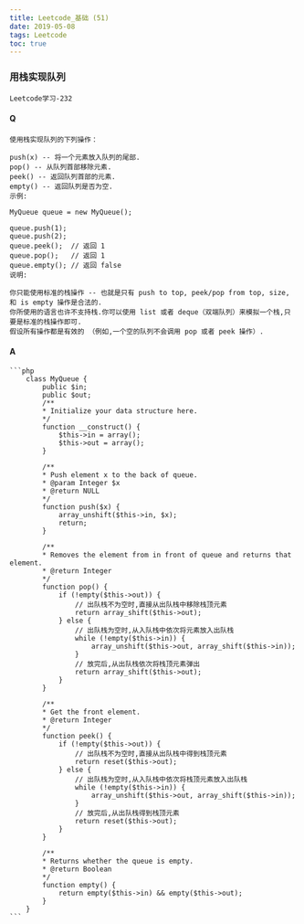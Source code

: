 ```yaml
---
title: Leetcode_基础 (51)
date: 2019-05-08
tags: Leetcode
toc: true
---
```


### 用栈实现队列
    Leetcode学习-232

<!-- more -->

#### Q
    使用栈实现队列的下列操作：

    push(x) -- 将一个元素放入队列的尾部.
    pop() -- 从队列首部移除元素.
    peek() -- 返回队列首部的元素.
    empty() -- 返回队列是否为空.
    示例:

    MyQueue queue = new MyQueue();

    queue.push(1);
    queue.push(2);  
    queue.peek();  // 返回 1
    queue.pop();   // 返回 1
    queue.empty(); // 返回 false
    说明:

    你只能使用标准的栈操作 -- 也就是只有 push to top, peek/pop from top, size, 和 is empty 操作是合法的.
    你所使用的语言也许不支持栈.你可以使用 list 或者 deque（双端队列）来模拟一个栈,只要是标准的栈操作即可.
    假设所有操作都是有效的 （例如,一个空的队列不会调用 pop 或者 peek 操作）.

#### A
    ```php
        class MyQueue {
            public $in;
            public $out;
            /**
            * Initialize your data structure here.
            */
            function __construct() {
                $this->in = array();
                $this->out = array();
            }
        
            /**
            * Push element x to the back of queue.
            * @param Integer $x
            * @return NULL
            */
            function push($x) {
                array_unshift($this->in, $x);
                return;
            }
        
            /**
            * Removes the element from in front of queue and returns that element.
            * @return Integer
            */
            function pop() {
                if (!empty($this->out)) {
                    // 出队栈不为空时,直接从出队栈中移除栈顶元素
                    return array_shift($this->out);
                } else {
                    // 出队栈为空时,从入队栈中依次将元素放入出队栈
                    while (!empty($this->in)) {
                        array_unshift($this->out, array_shift($this->in));
                    }
                    // 放完后,从出队栈依次将栈顶元素弹出
                    return array_shift($this->out);
                }
            }
        
            /**
            * Get the front element.
            * @return Integer
            */
            function peek() {
                if (!empty($this->out)) {
                    // 出队栈不为空时,直接从出队栈中得到栈顶元素
                    return reset($this->out);
                } else {
                    // 出队栈为空时,从入队栈中依次将栈顶元素放入出队栈
                    while (!empty($this->in)) {
                        array_unshift($this->out, array_shift($this->in));
                    }
                    // 放完后,从出队栈得到栈顶元素
                    return reset($this->out);
                }
            }
        
            /**
            * Returns whether the queue is empty.
            * @return Boolean
            */
            function empty() {
                return empty($this->in) && empty($this->out);
            }
        }
    ```
